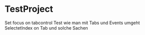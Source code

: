 # TestProject
Set focus on tabcontrol
Test wie man mit Tabs und Events umgeht
SelectetIndex on Tab und solche Sachen
